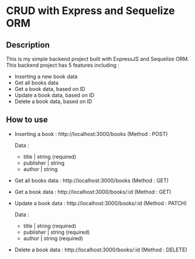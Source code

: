 # CRUD with Express and Sequelize ORM


## Description

This is my simple backend project built with ExpressJS and Sequelize ORM.
This backend project has 5 features including :

- Inserting a new book data
- Get all books data
- Get a book data, based on ID
- Update a book data, based on ID
- Delete a book data,  based on ID

## How to use

- Inserting a book :
  http://localhost:3000/books (Method : POST)

  Data :
  - title | string (required)
  - publisher | string
  - author | string

- Get all books data :
  http://localhost:3000/books (Method : GET)

- Get a book data :
  http://localhost:3000/books/:id (Method : GET)

- Update a book data : 
  http://localhost:3000/books/:id (Method : PATCH)

  Data :
  - title | string (required)
  - publisher | string (required)
  - author | string (required)

- Delete a book data : 
  http://localhost:3000/books/:id (Method : DELETE)
